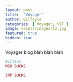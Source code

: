 ```yaml
---
layout: post
title:  "Voyager"
author: Gilfoyle
categories: [ Voyager, VIT ]
image: assets/images/12.jpg
featured: true
hidden: true
---
```


Voyager blog blah blah blah

```ruby
#vitsux
MSU SUCKS

JRP SUCKS
```
